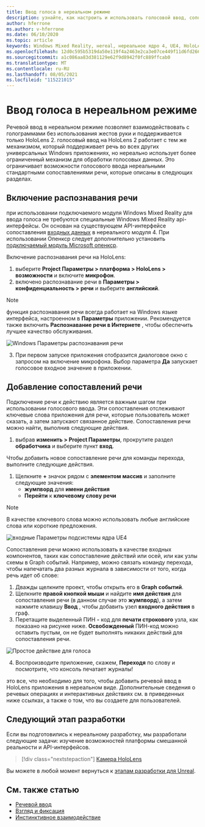 ```yaml
---
title: Ввод голоса в нереальном режиме
description: узнайте, как настроить и использовать голосовой ввод, сопоставления речи и распознавание в нереальных приложениях смешанной реальности для HoloLens 2 устройств.
author: hferrone
ms.author: v-hferrone
ms.date: 06/10/2020
ms.topic: article
keywords: Windows Mixed Reality, неreal, нереальное ядро 4, UE4, HoloLens 2, голосовый ввод, распознавание речи, смешанная реальность, разработка, функции, документация, руководства, голограммы, разработка игр, гарнитура смешанной реальности, гарнитура Windows Mixed reality, гарнитура виртуальной реальности
ms.openlocfilehash: 12d0c595b5319da50e119f4a2463e2ca3e07ce449f11d6fd266c5f988d180465
ms.sourcegitcommit: a1c086aa83d381129e62f9d8942f0fc889ffcab0
ms.translationtype: MT
ms.contentlocale: ru-RU
ms.lasthandoff: 08/05/2021
ms.locfileid: "115221015"
---
```

# <a name="voice-input-in-unreal"></a>Ввод голоса в нереальном режиме

Речевой ввод в нереальном режиме позволяет взаимодействовать с голограммами без использования жестов руки и поддерживается только HoloLens 2. голосовый ввод на HoloLens 2 работает с тем же механизмом, который поддерживает речь во всех других универсальных Windows приложениях, но нереально использует более ограниченный механизм для обработки голосовых данных. Это ограничивает возможности голосового ввода нереальными стандартными сопоставлениями речи, которые описаны в следующих разделах. 

## <a name="enabling-speech-recognition"></a>Включение распознавания речи

при использовании подключаемого модуля Windows Mixed Reality для ввода голоса не требуются специальные Windows Mixed Reality api-интерфейсы. Он основан на существующем API-интерфейсе сопоставления [входных данных](https://docs.unrealengine.com/Gameplay/Input/index.html) в нереального модуля 4. При использовании Опенкср следует дополнительно установить [подключаемый модуль Microsoft опенкср](https://github.com/microsoft/Microsoft-OpenXR-Unreal). 

Включение распознавания речи на HoloLens:
1. выберите **Project Параметры > платформа > HoloLens > возможности** и включите **микрофон**. 
2. включено распознавание речи в **Параметры > конфиденциальность > речи** и выберите **английский**.

> [!NOTE]
> функция распознавания речи всегда работает на Windows языке интерфейса, настроенном в **Параметры** приложении. Рекомендуется также включить **Распознавание речи в Интернете** , чтобы обеспечить лучшее качество обслуживания.

![Windows Параметры распознавания речи](images/unreal/speech-recognition-settings.png)

3. При первом запуске приложения отобразится диалоговое окно с запросом на включение микрофона. Выбор параметра **Да** запускает голосовое входное значение в приложении.

## <a name="adding-speech-mappings"></a>Добавление сопоставлений речи

Подключение речи к действию является важным шагом при использовании голосового ввода. Эти сопоставления отслеживают ключевые слова приложения для речи, которые пользователь может сказать, а затем запускают связанное действие. Сопоставления речи можно найти, выполнив следующие действия.
1. выбрав **изменить > Project Параметры**, прокрутите раздел **обработчика** и выберите пункт **вход**.

Чтобы добавить новое сопоставление речи для команды перехода, выполните следующие действия.
1. Щелкните **+** значок рядом с **элементом массив** и заполните следующие значения:
    * **жумпворд** для **имени действия**
    * **Перейти** к **ключевому слову речи**

> [!NOTE]
> В качестве ключевого слова можно использовать любые английские слова или короткие предложения. 

![входные Параметры подсистемы ядра UE4](images/unreal/engine-input.png)

Сопоставления речи можно использовать в качестве входных компонентов, таких как сопоставление действий или осей, или как узлы схемы в Graph событий. Например, можно связать команду перехода, чтобы напечатать два разных журнала в зависимости от того, когда речь идет об слове:

1. Дважды щелкните проект, чтобы открыть его в **Graph событий**.
2. Щелкните **правой кнопкой мыши** и найдите **имя действия** для сопоставления речи (в данном случае это **жумпворд**), а затем нажмите клавишу **Ввод** , чтобы добавить узел **входного действия** в граф.
3. Перетащите выделенный ПИН **-** код для **печати строкового** узла, как показано на рисунке ниже. **Освобожденный** ПИН-код можно оставить пустым, он не будет выполнять никаких действий для сопоставления речи.
 
![Простое действие для голоса](images/unreal/voice-input-img-03.png)

4. Воспроизводите приложение, скажем, **Переходя** по слову и посмотрите, что консоль печатает журналы!

это все, что необходимо для того, чтобы добавить речевой ввод в HoloLens приложения в нереальном виде. Дополнительные сведения о речевых операциях и интерактивных действиях см. в приведенных ниже ссылках, а также о том, что вы создаете для пользователей.

## <a name="next-development-checkpoint"></a>Следующий этап разработки

Если вы подготовились к нереальному разработку, мы разработали следующие задачи: изучение возможностей платформы смешанной реальности и API-интерфейсов. 

> [!div class="nextstepaction"]
> [Камера HoloLens](unreal-hololens-camera.md)

Вы можете в любой момент вернуться к [этапам разработки для Unreal](unreal-development-overview.md#2-core-building-blocks).

## <a name="see-also"></a>См. также статью
* [Речевой ввод](../../design/voice-input.md)
* [Взгляд и фиксация](../../design/gaze-and-commit.md)
* [Инстинктивное взаимодействие](../../design/interaction-fundamentals.md)

